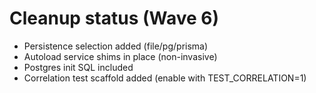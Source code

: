 # Cleanup status (Wave 6)
- Persistence selection added (file/pg/prisma)
- Autoload service shims in place (non-invasive)
- Postgres init SQL included
- Correlation test scaffold added (enable with TEST_CORRELATION=1)
